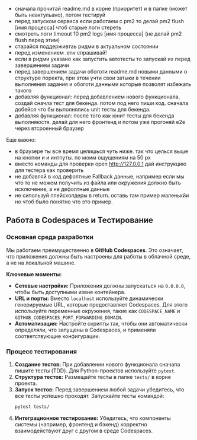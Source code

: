 - сначала прочитай readme.md в корне (приоритет) и в папке  (может быть неактульано), потом тестируй
- перед запуском сервиса если работаем с pm2 то делай pm2 flush [имя процесса] чтоб старые логи стереть 
- смотреть логи timeout 10 pm2 logs [имя процесса] (не делай pm2 flush перед этим)
- старайся поддерживтаь ридми в актуальном состоянии
- перед изменением .env спрашивай! 
- если в ридми указано как запустить автотесты то запускай их перед завершением задачи
- перед завершением задачи обоготи readme.md новыми данными о структуре поректа, при этом учти свои затыки в течении выполнения задания и обоготи данными которые позволят избежать такого
- добавляя функционал: перед добавлением нового функционала, создай сначла тест для бекенда. потом под него пиши код. сначала добейся что бы выполнялись unit тесты для бекенда.
- добавляя функционал: после того как юнит тесты для бекенда выполняюстя. делай для него фронтенд и потом уже прогоняй e2e через втсроенный браузер

Еще важно:
- в браузере ты все время целишься чуть ниже. так что целься выше на кнопки и и интпуты. по моим ощущениям на 50 px 
- вместо команды для проверки open http://127.0.0.1 дай инструкцию для тестера как проверить
- не добавляй в код дефолтные Fallback данные, например если мы что то не можем получить из файла или окружения должно быть исключение, а не дефолтные данные
- не сипользуй плейсхолдеры в return. оставь там пример маленькйи но чтоб было понятно что это пример.

## Работа в Codespaces и Тестирование

### Основная среда разработки
Мы работаем преимущественно в **GitHub Codespaces**. Это означает, что приложения должны быть настроены для работы в облачной среде, а не на локальной машине.

**Ключевые моменты:**
- **Сетевые настройки:** Приложения должны запускаться на `0.0.0.0`, чтобы быть доступными извне контейнера.
- **URL и порты:** Вместо `localhost` используйте динамически генерируемые URL, которые предоставляет Codespaces. Для этого используйте переменные окружения, такие как `CODESPACE_NAME` и `GITHUB_CODESPACES_PORT_FORWARDING_DOMAIN`.
- **Автоматизация:** Настройте скрипты так, чтобы они автоматически определяли, что запущены в Codespaces, и применяли соответствующие конфигурации.

### Процесс тестирования
1.  **Создание тестов:** При добавлении нового функционала сначала пишите тесты (TDD). Для Python-проектов используйте `pytest`.
2.  **Структура тестов:** Размещайте тесты в папке `tests/` в корне проекта.
3.  **Запуск тестов:** Перед завершением любой задачи убедитесь, что все тесты успешно проходят. Запускайте тесты командой:
    ```bash
    pytest tests/
    ```
4.  **Интеграционное тестирование:** Убедитесь, что компоненты системы (например, фронтенд и бэкенд) корректно взаимодействуют друг с другом в среде Codespaces.
